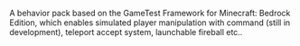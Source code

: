A behavior pack based on the GameTest Framework for Minecraft: Bedrock Edition, which enables simulated player manipulation with command (still in development), teleport accept system, launchable fireball etc..